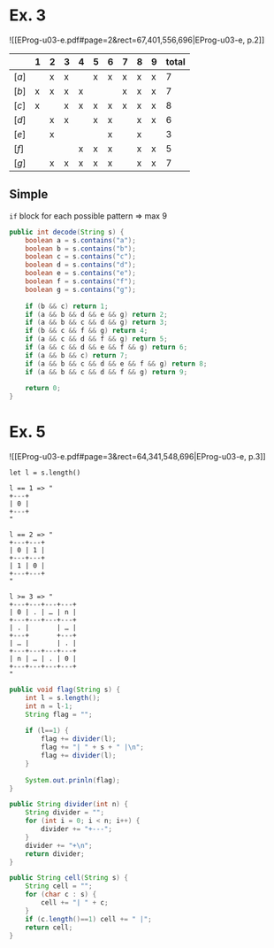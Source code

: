 
# Ex. 3
![[EProg-u03-e.pdf#page=2&rect=67,401,556,696|EProg-u03-e, p.2]]

|       | 1   | 2   | 3   | 4   | 5   | 6   | 7   | 8   | 9   | total |
| ----- | --- | --- | --- | --- | --- | --- | --- | --- | --- | ----- |
| $[a]$ |     | x   | x   |     | x   | x   | x   | x   | x   | 7     |
| $[b]$ | x   | x   | x   | x   |     |     | x   | x   | x   | 7     |
| $[c]$ | x   |     | x   | x   | x   | x   | x   | x   | x   | 8     |
| $[d]$ |     | x   | x   |     | x   | x   |     | x   | x   | 6     |
| $[e]$ |     | x   |     |     |     | x   |     | x   |     | 3     |
| $[f]$ |     |     |     | x   | x   | x   |     | x   | x   | 5     |
| $[g]$ |     | x   | x   | x   | x   | x   |     | x   | x   | 7     |

## Simple

`if` block for each possible pattern => max 9

```java
public int decode(String s) {
	boolean a = s.contains("a");
	boolean b = s.contains("b");
	boolean c = s.contains("c");
	boolean d = s.contains("d");
	boolean e = s.contains("e");
	boolean f = s.contains("f");
	boolean g = s.contains("g");
	
	if (b && c) return 1;
	if (a && b && d && e && g) return 2;
	if (a && b && c && d && g) return 3;
	if (b && c && f && g) return 4;
	if (a && c && d && f && g) return 5;
	if (a && c && d && e && f && g) return 6;
	if (a && b && c) return 7;
	if (a && b && c && d && e && f && g) return 8;
	if (a && b && c && d && f && g) return 9;
	
	return 0;
}
```




# Ex. 5
![[EProg-u03-e.pdf#page=3&rect=64,341,548,696|EProg-u03-e, p.3]]

```
let l = s.length()

l == 1 => "
+---+
| 0 |
+---+
"

l == 2 => "
+---+---+
| 0 | 1 |
+---+---+
| 1 | 0 |
+---+---+
"

l >= 3 => "
+---+---+---+---+
| 0 | . | … | n |
+---+---+---+---+
| . |       | … |
+---+       +---+
| … |       | . |
+---+---+---+---+
| n | … | . | 0 |
+---+---+---+---+
"

```

```java
public void flag(String s) {
	int l = s.length();
	int n = l-1;
	String flag = "";
	
	if (l==1) {
		flag += divider(l);
		flag += "| " + s + " |\n";
		flag += divider(l);
	}
	
	System.out.prinln(flag);
}

public String divider(int n) {
	String divider = "";
	for (int i = 0; i < n; i++) {
		divider += "+---";
	}
	divider += "+\n";
	return divider;
}

public String cell(String s) {
	String cell = "";
	for (char c : s) {
		cell += "| " + c;
	}
	if (c.length()==1) cell += " |";
	return cell;
}

```